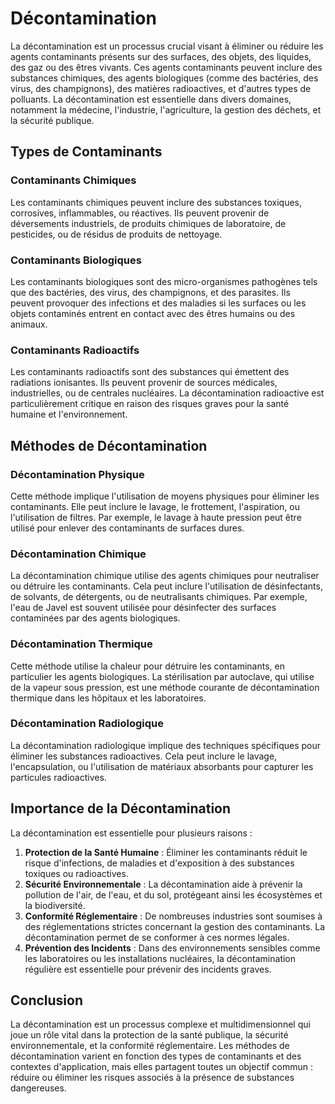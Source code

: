 # Décontamination

La décontamination est un processus crucial visant à éliminer ou réduire les agents contaminants présents sur des surfaces, des objets, des liquides, des gaz ou des êtres vivants. Ces agents contaminants peuvent inclure des substances chimiques, des agents biologiques (comme des bactéries, des virus, des champignons), des matières radioactives, et d'autres types de polluants. La décontamination est essentielle dans divers domaines, notamment la médecine, l'industrie, l'agriculture, la gestion des déchets, et la sécurité publique.

## Types de Contaminants

### Contaminants Chimiques
Les contaminants chimiques peuvent inclure des substances toxiques, corrosives, inflammables, ou réactives. Ils peuvent provenir de déversements industriels, de produits chimiques de laboratoire, de pesticides, ou de résidus de produits de nettoyage.

### Contaminants Biologiques
Les contaminants biologiques sont des micro-organismes pathogènes tels que des bactéries, des virus, des champignons, et des parasites. Ils peuvent provoquer des infections et des maladies si les surfaces ou les objets contaminés entrent en contact avec des êtres humains ou des animaux.

### Contaminants Radioactifs
Les contaminants radioactifs sont des substances qui émettent des radiations ionisantes. Ils peuvent provenir de sources médicales, industrielles, ou de centrales nucléaires. La décontamination radioactive est particulièrement critique en raison des risques graves pour la santé humaine et l'environnement.

## Méthodes de Décontamination

### Décontamination Physique
Cette méthode implique l'utilisation de moyens physiques pour éliminer les contaminants. Elle peut inclure le lavage, le frottement, l'aspiration, ou l'utilisation de filtres. Par exemple, le lavage à haute pression peut être utilisé pour enlever des contaminants de surfaces dures.

### Décontamination Chimique
La décontamination chimique utilise des agents chimiques pour neutraliser ou détruire les contaminants. Cela peut inclure l'utilisation de désinfectants, de solvants, de détergents, ou de neutralisants chimiques. Par exemple, l'eau de Javel est souvent utilisée pour désinfecter des surfaces contaminées par des agents biologiques.

### Décontamination Thermique
Cette méthode utilise la chaleur pour détruire les contaminants, en particulier les agents biologiques. La stérilisation par autoclave, qui utilise de la vapeur sous pression, est une méthode courante de décontamination thermique dans les hôpitaux et les laboratoires.

### Décontamination Radiologique
La décontamination radiologique implique des techniques spécifiques pour éliminer les substances radioactives. Cela peut inclure le lavage, l'encapsulation, ou l'utilisation de matériaux absorbants pour capturer les particules radioactives.

## Importance de la Décontamination

La décontamination est essentielle pour plusieurs raisons :

1. **Protection de la Santé Humaine** : Éliminer les contaminants réduit le risque d'infections, de maladies et d'exposition à des substances toxiques ou radioactives.
2. **Sécurité Environnementale** : La décontamination aide à prévenir la pollution de l'air, de l'eau, et du sol, protégeant ainsi les écosystèmes et la biodiversité.
3. **Conformité Réglementaire** : De nombreuses industries sont soumises à des réglementations strictes concernant la gestion des contaminants. La décontamination permet de se conformer à ces normes légales.
4. **Prévention des Incidents** : Dans des environnements sensibles comme les laboratoires ou les installations nucléaires, la décontamination régulière est essentielle pour prévenir des incidents graves.

## Conclusion

La décontamination est un processus complexe et multidimensionnel qui joue un rôle vital dans la protection de la santé publique, la sécurité environnementale, et la conformité réglementaire. Les méthodes de décontamination varient en fonction des types de contaminants et des contextes d'application, mais elles partagent toutes un objectif commun : réduire ou éliminer les risques associés à la présence de substances dangereuses.